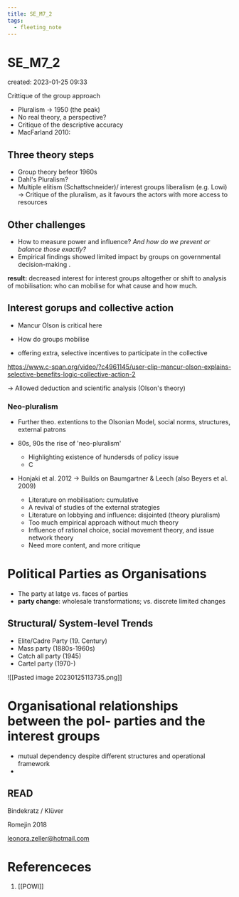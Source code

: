 ```yaml
---
title: SE_M7_2
tags:
  - fleeting_note
---
```


# SE_M7_2
created: 2023-01-25 09:33

Crittique of the group approach

- Pluralism -> 1950 (the peak)
- No real theory, a perspective?
- Critique of the descriptive accuracy
- MacFarland 2010: 

## Three theory steps
- Group theory befeor 1960s
- Dahl's Pluralism?
- Multiple elitism (Schattschneider)/ interest groups liberalism (e.g. Lowi) -> Critique of the pluralism, as it favours the actors with more access to resources 

## Other challenges
- How to measure power and influence? *And how do we prevent or balance those exactly?*
- Empirical findings showed limited impact by groups on governmental decision-making .

**result:** decreased interest for interest groups altogether or shift to analysis of mobilisation: who can mobilise for what cause and how much.

## Interest gorups and collective action
- Mancur Olson is critical here
- How do groups mobilise 

- offering extra, selective incentives to participate in the collective 

https://www.c-span.org/video/?c4961145/user-clip-mancur-olson-explains-selective-benefits-logic-collective-action-2

-> Allowed deduction and scientific analysis (Olson's theory)

### Neo-pluralism
- Further theo. extentions to the Olsonian Model, social norms, structures, external patrons
- 80s, 90s the rise of 'neo-pluralism'
	- Highlighting existence of hundersds of policy issue
	- C

- Honjaki et al. 2012 -> Builds on Baumgartner & Leech (also Beyers et al. 2009)
	- Literature on mobilisation: cumulative
	- A revival of studies of the external strategies
	- Literature on lobbying and influence: disjointed (theory pluralism)
	- Too much empirical approach without much theory
	- Influence of rational choice, social movement theory, and issue network theory
	- Need more content, and more critique

# Political Parties as Organisations
- The party at latge vs. faces of parties
- **party change**: wholesale transformations; vs. discrete limited changes

## Structural/ System-level Trends

- Elite/Cadre Party (19. Century)
- Mass party (1880s-1960s)
- Catch all party (1945)
- Cartel party (1970-)

![[Pasted image 20230125113735.png]]

# Organisational relationships between the pol- parties and the interest groups

- mutual dependency despite different structures and operational framework
- 

## READ

Bindekratz / Klüver

Romejin 2018

leonora.zeller@hotmail.com

# Referenceces
1.  [[POWI]]